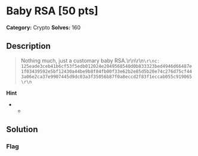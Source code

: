 # Baby RSA [50 pts]

**Category:** Crypto
**Solves:** 160

## Description
>Nothing much, just a customary baby RSA.\r\n\r\n```\r\nc: 125eade3ceb41b6cf53f5edb012024e2049568540d0b833323bed4946d66487e1f03439592e5bf12430a44be9b8f84fb00f33e62b2e85d5b20e74c276d75cf443a06e2ca37e9907445d9dc03a3f35056b87f0a8eccd2f83f1eccab055c919065\r\n```

**Hint**
* -

## Solution

### Flag

